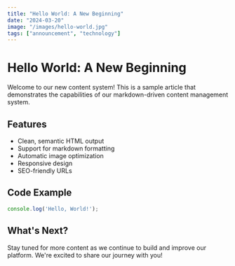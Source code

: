 ```yaml
---
title: "Hello World: A New Beginning"
date: "2024-03-20"
image: "/images/hello-world.jpg"
tags: ["announcement", "technology"]
---
```


# Hello World: A New Beginning

Welcome to our new content system! This is a sample article that demonstrates the capabilities of our markdown-driven content management system.

## Features

- Clean, semantic HTML output
- Support for markdown formatting
- Automatic image optimization
- Responsive design
- SEO-friendly URLs

## Code Example

```javascript
console.log('Hello, World!');
```

## What's Next?

Stay tuned for more content as we continue to build and improve our platform. We're excited to share our journey with you! 
